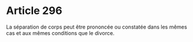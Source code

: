 # Article 296

<p>La séparation de corps peut être prononcée ou constatée dans les mêmes cas et aux mêmes conditions que le divorce.</p>